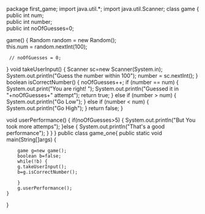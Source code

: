 package first_game;
import java.util.*;
import java.util.Scanner;
class game {
  public int num;        
  public int number;      
  public int noOfGuesses=0;  
 
  game() {
      Random random = new Random();  
      this.num = random.nextInt(100);   
      
     // noOfGuesses = 0;             
  }
void takeUserInput() {
  	Scanner sc=new Scanner(System.in);
  	System.out.println("Guess the number within 100");
      number = sc.nextInt();
  }
  boolean isCorrectNumber() 
  {
	  noOfGuesses++;
      if (number == num) 
      {
    	  System.out.print("You are right! ");
    	  System.out.println("Guessed it in "+noOfGuesses+" attempt");
          return true;
           } 
      else if (number > num)
      {
          System.out.println("Go Low");
      } 
      else if (number < num) 
      {
          System.out.println("Go High");
      }
   return false;
  }

void userPerformance()
{
	if(noOfGuesses>5)
	{
		System.out.println("But You took more attemps");
	}else
	{
	System.out.println("That's a good performance");
}
}
}
public class game_one{
	public static void main(String[]args)
	{
		
		game g=new game();
		boolean b=false;
		while(!b) {
		g.takeUserInput();
		b=g.isCorrectNumber();
		
		}
		g.userPerformance();
	}
}
	

	



		
	
